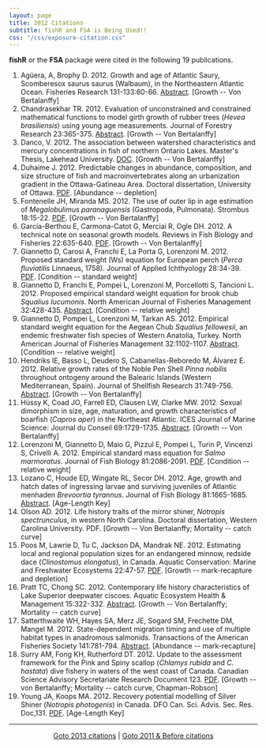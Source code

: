 ```yaml
---
layout: page
title: 2012 Citations
subtitle: fishR and FSA is Being Used!!
css: "/css/exposure-citation.css"
---
```


**fishR** or the **FSA** package were cited in the following <span id="contact-div">19</span> publications.

1. Agüera, A, Brophy D. 2012. Growth and age of Atlantic Saury, Scomberesox saurus saurus (Walbaum), in the Northeastern Atlantic Ocean.  Fisheries Research 131-133:60-66.  [Abstract](http://www.sciencedirect.com/science/article/pii/S0165783612002202).  [Growth -- Von Bertalanffy]
1. Chandrasekhar TR.  2012.  Evaluation of unconstrained and constrained mathematical functions to model girth growth of rubber trees (*Hevea brasiliensis*) using young age measurements.  Journal of Forestry Research 23:365-375.  [Abstract](http://link.springer.com/article/10.1007/s11676-012-0272-2).  [Growth -- Von Bertalanffy]
1. Danco, V.  2012.  The association between watershed characteristics and mercury concentrations in fish of northern Ontario Lakes.  Master's Thesis, Lakehead University. [DOC](http://flash.lakeheadu.ca/~rmackere/Transfer/Danco_THESIS%5B1%5D.doc). [Growth -- Von Bertalanffy]
1. Duhaime J. 2012.  Predictable changes in abundance, composition, and size structure of fish and macroinvertebrates along an urbanization gradient in the Ottawa-Gatineau Area.  Doctoral dissertation, University of Ottawa.  [PDF](https://www.ruor.uottawa.ca/en/handle/10393/23309). [Abundance -- depletion]
1. Fontenelle JH, Miranda MS. 2012. The use of outer lip in age estimation of *Megalobulimus paranaguensis* (Gastropoda, Pulmonata).  Strombus 18:15-22.  [PDF](http://www.researchgate.net/publication/235438636_The_use_of_outer_lip_in_age_estimation_of_Megalobulimus_paranaguensis_(Gastropoda_Pulmonata)/file/9fcfd511b04c54a294.pdf).  [Growth -- Von Bertalanffy]
1. García-Berthou E, Carmona-Catot G, Merciai R, Ogle DH. 2012. A technical note on seasonal growth models. Reviews in Fish Biology and Fisheries 22:635-640.  [PDF](http://invasiber.org/EGarcia/papers/Garcia-Berthou_etal_RFBF12.pdf). [Growth -- Von Bertalanffy]
1. Giannetto D, Carosi A, Franchi E, La Porta G, Lorenzoni M. 2012. Proposed standard weight (Ws) equation for European perch (*Perca fluviatilis* Linnaeus, 1758). Journal of Applied Ichthyology 28:34-39.  [PDF](https://www.bio.unipg.it/download/Pubblicazioni/J_Appllied_Icth_2012.pdf).  [Condition -- standard weight]
1. Giannetto D, Franchi E, Pompei L, Lorenzoni M, Porcellotti S, Tancioni L. 2012. Proposed empirical standard weight equation for brook chub *Squalius lucumonis*. North American Journal of Fisheries Management 32:428-435.  [Abstract](http://www.tandfonline.com/doi/abs/10.1080/02755947.2012.686006).  [Condition -- relative weight]
1. Giannetto D, Pompei L, Lorenzoni M, Tarkan AS. 2012. Empirical standard weight equation for the Aegean Chub *Squalius fellowesii*, an endemic freshwater fish species of Western Anatolia, Turkey.  North American Journal of Fisheries Management 32:1102-1107.  [Abstract](http://www.tandfonline.com/doi/abs/10.1080/02755947.2012.717522).  [Condition -- relative weight]
1. Hendriks IE, Basso L, Deudero S, Cabanellas-Reboredo M, Álvarez E. 2012. Relative growth rates of the Noble Pen Shell *Pinna nobilis* throughout ontogeny around the Balearic Islands (Western Mediterranean, Spain). Journal of Shellfish Research 31:749-756.  [Abstract](http://www.bioone.org/doi/abs/10.2983/035.031.0319).  [Growth -- Von Bertalanffy]
1. Hüssy K, Coad JO, Farrell ED, Clausen LW, Clarke MW.  2012.  Sexual dimorphism in size, age, maturation, and growth characteristics of boarfish (*Capros aper*) in the Northeast Atlantic. ICES Journal of Marine Science: Journal du Conseil 69:1729-1735. [Abstract](http://icesjms.oxfordjournals.org/content/69/10/1729.short).  [Growth -- Von Bertalanffy]
1. Lorenzoni M, Giannetto D, Maio G, Pizzul E, Pompei L, Turin P, Vincenzi S, Crivelli A. 2012. Empirical standard mass equation for *Salmo marmoratus*. Journal of Fish Biology  81:2086-2091.  [PDF](https://bio.unipg.it/download/Pubblicazioni/JFB-marmorata.pdf).  [Condition -- relative weight]
1. Lozano C, Houde ED, Wingate RL, Secor DH. 2012. Age, growth and hatch dates of ingressing larvae and surviving juveniles of Atlantic menhaden *Brevoortia tyrannus*. Journal of Fish Biology 81:1665-1685.  [Abstract](http://onlinelibrary.wiley.com/doi/10.1111/j.1095-8649.2012.03426.x/full).  [Age-Length Key]
1. Olson AD. 2012. Life history traits of the mirror shiner, *Notropis spectrunculus*, in western North Carolina.  Doctoral dissertation, Western Carolina University.  PDF. [Growth -- Von Bertalanffy; Mortality -- catch curve]
1. Poos M, Lawrie D, Tu C, Jackson DA, Mandrak NE. 2012. Estimating local and regional population sizes for an endangered minnow, redside dace (*Clinostomus elongatus*), in Canada. Aquatic Conservation: Marine and Freshwater Ecosystems 22:47-57.  [PDF](http://jackson.eeb.utoronto.ca/files/2012/10/aqc12351.pdf).  [Growth -- mark-recapture and depletion]
1. Pratt TC, Chong SC. 2012. Contemporary life history characteristics of Lake Superior deepwater ciscoes. Aquatic Ecosystem Health & Management 15:322-332.  [Abstract](http://www.tandfonline.com/doi/abs/10.1080/14634988.2012.708639).  [Growth -- Von Bertalanffy; Mortality -- catch curve]
1. Satterthwaite WH, Hayes SA, Merz JE, Sogard SM, Frechette DM, Mangel M. 2012. State-dependent migration timing and use of multiple habitat types in anadromous salmonids. Transactions of the American Fisheries Society 141:781-794.  [Abstract](http://www.tandfonline.com/doi/abs/10.1080/00028487.2012.675912).  [Abundance -- mark-recapture]
1. Surry AM, Fong KH, Rutherford DT.  2012.  Update to the assessment framework for the Pink and Spiny scallop (*Chlamys rubida* and *C. hastata*) dive fishery in waters of the west coast of Canada.  Canadian Science Advisory Secretariate Research Document 123.  [PDF](http://www.dfo-mpo.gc.ca/Csas-sccs/publications/resdocs-docrech/2011/2011_123-eng.pdf).  [Growth -- von Bertalanffy; Mortality -- catch curve, Chapman-Robson]
1. Young JA, Koops MA. 2012. Recovery potential modelling of Silver Shiner (*Notropis photogenis*) in Canada. DFO Can. Sci. Advis. Sec. Res. Doc,131.  [PDF](http://publications.gc.ca/collections/collection_2013/mpo-dfo/Fs70-5-2012-131-eng.pdf).  [Age-Length Key]

-----
<p style="text-align: center;"><a href="exposure-citations13.html">Goto 2013 citations</a> | <a href="exposure-citations11.html">Goto 2011 & Before citations</a></p>
